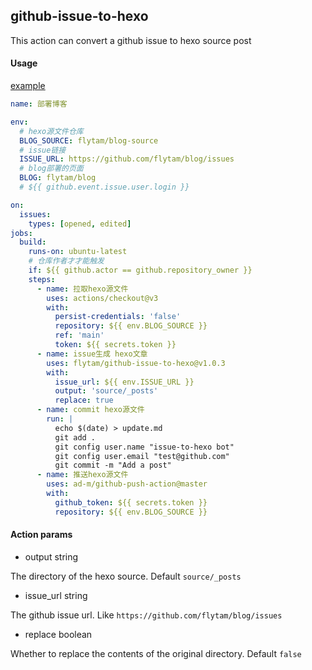## github-issue-to-hexo

This action can convert a github issue to hexo source post

#### Usage

[example](https://github.com/flytam/blog/issues/27)

```yml
name: 部署博客

env:
  # hexo源文件仓库
  BLOG_SOURCE: flytam/blog-source
  # issue链接
  ISSUE_URL: https://github.com/flytam/blog/issues
  # blog部署的页面
  BLOG: flytam/blog
  # ${{ github.event.issue.user.login }}

on:
  issues:
    types: [opened, edited]
jobs:
  build:
    runs-on: ubuntu-latest
    # 仓库作者才才能触发
    if: ${{ github.actor == github.repository_owner }}
    steps:
      - name: 拉取hexo源文件
        uses: actions/checkout@v3
        with:
          persist-credentials: 'false'
          repository: ${{ env.BLOG_SOURCE }}
          ref: 'main'
          token: ${{ secrets.token }}
      - name: issue生成 hexo文章
        uses: flytam/github-issue-to-hexo@v1.0.3
        with:
          issue_url: ${{ env.ISSUE_URL }}
          output: 'source/_posts'
          replace: true
      - name: commit hexo源文件
        run: |
          echo $(date) > update.md
          git add .
          git config user.name "issue-to-hexo bot"
          git config user.email "test@github.com"
          git commit -m "Add a post"
      - name: 推送hexo源文件
        uses: ad-m/github-push-action@master
        with:
          github_token: ${{ secrets.token }}
          repository: ${{ env.BLOG_SOURCE }}
```

#### Action params

- output string

The directory of the hexo source. Default `source/_posts`

- issue_url string

The github issue url. Like `https://github.com/flytam/blog/issues`

- replace boolean

Whether to replace the contents of the original directory. Default `false`
